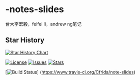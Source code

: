 # -notes-slides
台大李宏毅，feifei li，andrew ng笔记
## Star History

[![Star History Chart](https://api.star-history.com/svg?repos=WeNeedHome/SummaryOfLoanSuspension&type=Date)](https://star-history.com/#WeNeedHome/SummaryOfLoanSuspension&Date)



[![License](https://img.shields.io/github/license/Cfrida/note-slides?style=flat-square)](https://creativecommons.org/licenses/by-sa/4.0/)
[![Issues](https://img.shields.io/github/issues/Cfrida/note-slides?style=flat-square)](https://github.com/Cfrida/note-slides/issues)
[![Stars](https://img.shields.io/github/stars/Cfrida/note-slides?style=flat-square)](https://star-history.com/#Cfrida/note-slides&Date)


[![Build Status](https://www.travis-ci.org/Cfrida/note-slides.svg?branch=master)]
(https://www.travis-ci.org/Cfrida/note-slides)
